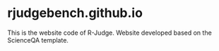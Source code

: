 # rjudgebench.github.io
This is the website code of R-Judge. Website developed based on the ScienceQA template.